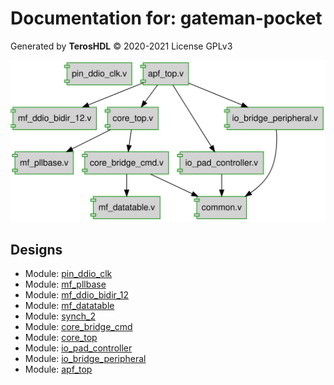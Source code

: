 # Documentation for: gateman-pocket

Generated by **TerosHDL** © 2020-2021 License GPLv3

![system](./doc_internal/dependency_graph.svg "System")

## Designs

- Module: [pin_ddio_clk](./doc_internal/pin_ddio_clk.md)
- Module: [mf_pllbase](./doc_internal/mf_pllbase.md)
- Module: [mf_ddio_bidir_12](./doc_internal/mf_ddio_bidir_12.md)
- Module: [mf_datatable](./doc_internal/mf_datatable.md)
- Module: [synch_2](./doc_internal/common.md)
- Module: [core_bridge_cmd](./doc_internal/core_bridge_cmd.md)
- Module: [core_top](./doc_internal/core_top.md)
- Module: [io_pad_controller](./doc_internal/io_pad_controller.md)
- Module: [io_bridge_peripheral](./doc_internal/io_bridge_peripheral.md)
- Module: [apf_top](./doc_internal/apf_top.md)
